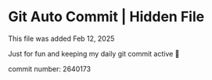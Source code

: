 # Git Auto Commit | Hidden File

This file was added Feb 12, 2025

Just for fun and keeping my daily git commit active 🤪

commit number: 2640173
